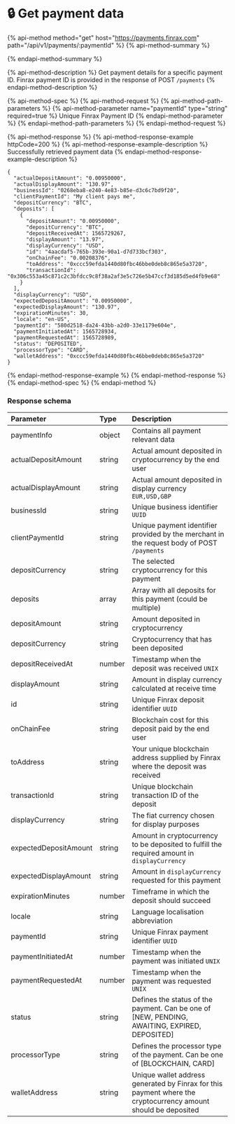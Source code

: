 # 🔒 Get payment data



{% api-method method="get" host="https://payments.finrax.com" path="/api/v1/payments/:paymentId" %}
{% api-method-summary %}

{% endapi-method-summary %}

{% api-method-description %}
Get payment details for a specific payment ID. Finrax payment ID is provided in the response of POST `/payments`
{% endapi-method-description %}

{% api-method-spec %}
{% api-method-request %}
{% api-method-path-parameters %}
{% api-method-parameter name="paymentId" type="string" required=true %}
Unique Finrax Payment ID
{% endapi-method-parameter %}
{% endapi-method-path-parameters %}
{% endapi-method-request %}

{% api-method-response %}
{% api-method-response-example httpCode=200 %}
{% api-method-response-example-description %}
Successfully retrieved payment data
{% endapi-method-response-example-description %}

```
{
  "actualDepositAmount": "0.00950000",
  "actualDisplayAmount": "130.97",
  "businessId": "0268eba8-e240-4e83-b85e-d3c6c7bd9f20",
  "clientPaymentId": "My client pays me",
  "depositCurrency": "BTC",
  "deposits": [
    {
      "depositAmount": "0.00950000",
      "depositCurrency": "BTC",
      "depositReceivedAt": 1565729267,
      "displayAmount": "13.97",
      "displayCurrency": "USD",
      "id": "4aacdaf5-765b-393e-90a1-d7d733bcf303",
      "onChainFee": "0.00208376",
      "toAddress": "0xccc59efda1440d80fbc46bbe0deb8c865e5a3720",
      "transactionId": "0x306c553a45c871c2c3bfdcc9c8f38a2af3e5c726e5b47ccf3d185d5ed4fb9e68"
    }
  ],
  "displayCurrency": "USD",
  "expectedDepositAmount": "0.00950000",
  "expectedDisplayAmount": "130.97",
  "expirationMinutes": 30,
  "locale": "en-US",
  "paymentId": "580d2518-da24-43bb-a2d0-33e1179e604e",
  "paymentInitiatedAt": 1565728934,
  "paymentRequestedAt": 1565728989,
  "status": "DEPOSITED",
  "processorType": "CARD",
  "walletAddress": "0xccc59efda1440d80fbc46bbe0deb8c865e5a3720"
}

```
{% endapi-method-response-example %}
{% endapi-method-response %}
{% endapi-method-spec %}
{% endapi-method %}

### Response schema

| Parameter | Type | Description |
| :--- | :--- | :--- |
| paymentInfo | object | Contains all payment relevant data |
| actualDepositAmount | string | Actual amount deposited in cryptocurrency by the end user |
| actualDisplayAmount | string | Actual amount deposited in display currency `EUR,USD,GBP` |
| businessId | string | Unique business identifier `UUID` |
| clientPaymentId | string | Unique payment identifier provided by the merchant in the request body of POST `/payments` |
| depositCurrency | string | The selected cryptocurrency for this payment |
| deposits | array | Array with all deposits for this payment \(could be multiple\) |
|       depositAmount | string | Amount deposited in cryptocurrency |
|       depositCurrency | string | Cryptocurrency that has been deposited |
|       depositReceivedAt | number | Timestamp when the deposit was received `UNIX` |
|       displayAmount | string | Amount in display currency calculated at receive time |
|       id | string | Unique Finrax deposit identifier `UUID` |
|       onChainFee | string | Blockchain cost for this deposit paid by the end user |
|       toAddress | string | Your unique blockchain address supplied by Finrax where the deposit was received |
|       transactionId | string | Unique blockchain transaction ID of the deposit |
| displayCurrency | string | The fiat currency chosen for display purposes |
| expectedDepositAmount | string | Amount in cryptocurrency to be deposited to fulfill the required amount in `displayCurrency` |
| expectedDisplayAmount | string | Amount in `displayCurrency` requested for this payment |
| expirationMinutes | number | Timeframe in which the deposit should succeed |
| locale | string | Language localisation abbreviation  |
| paymentId | string | Unique Finrax payment identifier `UUID` |
| paymentInitiatedAt | number | Timestamp when the payment was initiated `UNIX` |
| paymentRequestedAt | number | Timestamp when the payment was requested `UNIX` |
| status | string | Defines the status of the payment. Can be one of \[NEW, PENDING, AWAITING, EXPIRED, DEPOSITED\] |
| processorType | string | Defines the processor type of the payment. Can be one of \[BLOCKCHAIN, CARD\] |
| walletAddress | string | Unique wallet address generated by Finrax for this payment where the cryptocurrency amount should be deposited |

|  |  |
| :--- | :--- |


